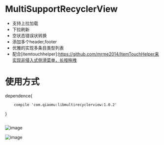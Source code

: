 # MultiSupportRecyclerView
- 支持上拉加载
- 下拉刷新
- 空状态错误状转换
- 添加多个header,footer
- 优雅的实现多条目类型列表
- 配合[itemtouchhelper]:https://github.com/mrme2014/ItemTouchHelper来实现非侵入式侧滑菜单，长按拖拽

# 使用方式
dependence{

        compile 'com.qiaomu:libmultirecyclerview:1.0.2'

}

```java

```
![image](https://github.com/mrme2014/MultiSupportRecyclerView/raw/master/art/1.png)

![image](https://github.com/mrme2014/MultiSupportRecyclerView/raw/master/art/2.png)
